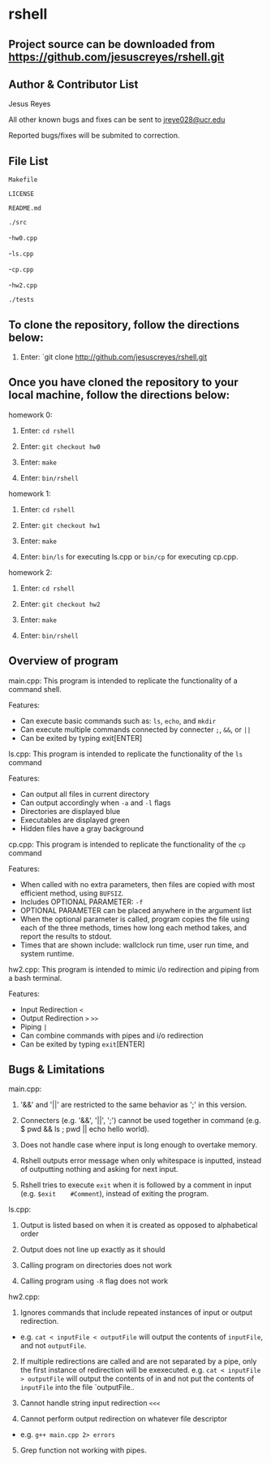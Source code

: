 rshell
======

Project source can be downloaded from https://github.com/jesuscreyes/rshell.git
----

Author & Contributor List
-------------------------
Jesus Reyes

All other known bugs and fixes can be sent to jreye028@ucr.edu

Reported bugs/fixes will be submited to correction.
 

File List
---------

`Makefile`

`LICENSE`

`README.md`

`./src`

-`hw0.cpp`

-`ls.cpp`

-`cp.cpp`

-`hw2.cpp`

`./tests`

To clone the repository, follow the directions below:
---------------
1. Enter: `git clone http://github.com/jesuscreyes/rshell.git


Once you have cloned the repository to your local machine, follow the directions below:
---------------

homework 0:

1. Enter: `cd rshell`

2. Enter: `git checkout hw0`

3. Enter: `make`

4. Enter: `bin/rshell`

homework 1:

1. Enter: `cd rshell`

2. Enter: `git checkout hw1`

3. Enter: `make`

4. Enter: `bin/ls` for executing ls.cpp or `bin/cp` for executing cp.cpp.

homework 2:

1. Enter: `cd rshell`

2. Enter: `git checkout hw2`

3. Enter: `make`

4. Enter: `bin/rshell`

Overview of program
-------------------

main.cpp: This program is intended to replicate the functionality of a command shell.

Features:
- Can execute basic commands such as: `ls`, `echo`, and `mkdir`
- Can execute multiple commands connected by connecter `;`, `&&`, or `||`
- Can be exited by typing exit[ENTER]

ls.cpp: This program is intended to replicate the functionality of the `ls` command

Features:
- Can output all files in current directory
- Can output accordingly when `-a` and `-l` flags
- Directories are displayed blue
- Executables are displayed green
- Hidden files have a gray background

cp.cpp: This program is intended to replicate the functionality of the `cp` command

Features:
- When called with no extra parameters, then files are copied with most efficient method, using `BUFSIZ`.
- Includes OPTIONAL PARAMETER: `-f`
- OPTIONAL PARAMETER can be placed anywhere in the argument list
- When the optional parameter is called, program copies the file using each of the three methods, times how long each method takes, and report the results to stdout.
- Times that are shown include: wallclock run time, user run time, and system runtime.

hw2.cpp: This program is intended to mimic i/o redirection and piping from a bash terminal.

Features:
- Input Redirection `<`
- Output Redirection `>` `>>`
- Piping `|`
- Can combine commands with pipes and i/o redirection
- Can be exited by typing `exit`[ENTER]

Bugs & Limitations
-----------------

main.cpp:

1. '&&' and '||' are restricted to the same behavior as ';' in this version.

2. Connecters (e.g. '&&', '||', ';') cannot be used together in command (e.g. $ pwd && ls ; pwd || echo hello world).

3. Does not handle case where input is long enough to overtake memory.

4. Rshell outputs error message when only whitespace is inputted, instead of outputting nothing and asking for next input.

5. Rshell tries to execute `exit` when it is followed by a comment in input (e.g. `$exit    #Comment`), instead of exiting the program.

ls.cpp:

1. Output is listed based on when it is created as opposed to alphabetical order

2. Output does not line up exactly as it should

3. Calling program on directories does not work

4. Calling program using `-R` flag does not work

hw2.cpp:

1. Ignores commands that include repeated instances of input or output redirection.
- e.g. `cat < inputFile < outputFile` will output the contents of `inputFile`, and not `outputFile`.

2. If multiple redirections are called and are not separated by a pipe, only the first instance of redirection will be exexecuted. e.g. `cat < inputFile > outputFile` will output the contents of in and not put the contents of `inputFile` into the file `outputFile..

3. Cannot handle string input redirection  `<<<`

4. Cannot perform output redirection on whatever file descriptor
- e.g. `g++ main.cpp 2> errors`

5. Grep function not working with pipes.
